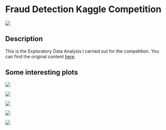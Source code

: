 # Fraud Detection Kaggle Competition

![](https://github.com/PabloCanovas/Kaggle_IEEE_CIS_FraudDetection/blob/master/img/fraud_ai.png)

## Description

This is the Exploratory Data Analysis I carried out for the competition. You can find the original content [here](https://www.kaggle.com/code/pablocanovas/exploratory-analysis-tidyverse).


## Some interesting plots

![](https://github.com/PabloCanovas/Kaggle_IEEE_CIS_FraudDetection/blob/master/img/continuous_variables_boxplots.PNG)

![](https://github.com/PabloCanovas/Kaggle_IEEE_CIS_FraudDetection/blob/master/img/trans_amount_fraud.PNG)

![](https://github.com/PabloCanovas/Kaggle_IEEE_CIS_FraudDetection/blob/master/img/densities_isfraud.PNG)

![](https://github.com/PabloCanovas/Kaggle_IEEE_CIS_FraudDetection/blob/master/img/transactions_hour.PNG)

![](https://github.com/PabloCanovas/Kaggle_IEEE_CIS_FraudDetection/blob/master/img/evolution_vs_time.PNG)
